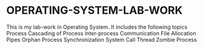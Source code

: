 # OPERATING-SYSTEM-LAB-WORK
This is my lab-work in Operating System. 
It includes the following topics
Process
Cascading of Process 
Inter-process Communication
File Allocation
Pipes
Orphan Process
Synchronization 
System Call
Thread
Zombie Process

